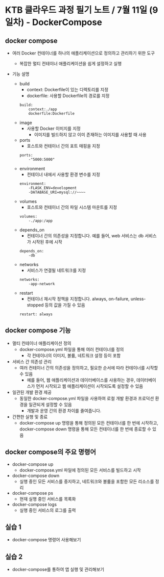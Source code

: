 # KTB 클라우드 과정 필기 노트 / 7월 11일 (9일차) - DockerCompose


## docker compose
- 여러 Docker 컨테이너를 하나의 애플리케이션으로 정의하고 관리하기 위한 도구
    - 복잡한 멀티 컨테이너 애플리케이션을 쉽게 설정하고 실행


- 기능 설명
    - build
        - context: Dockerfile이 있는 디렉토리를 지정
        - dockerfile: 사용할 Dockerfile의 경로를 지정
        ```
        build:
            context:./app
            dockerfile:Dockerfile
        ```
    - image
        - 사용할 Docker 이미지를 지정
            - 이미지를 빌드하지 않고 이미 존재하는 이미지를 사용할 때 사용
    - ports
        - 호스트와 컨테이너 간의 포트 매핑을 지정
        ```
        ports:
            -"5000:5000"
        ```
    - environment
        - 컨테이너 내에서 사용할 환경 변수를 지정
        ```
        environment:
            -FLASK_ENV=development
            -DATABASE_URI=mysql://~~~~
        ```
    - volumes
        - 호스트와 컨테이너 간의 파일 시스템 마운트를 지정
        ```
        volumes:
            -./app:/app
        ```
    - depends_on
        - 컨테이너 간의 의존성을 지정합니다. 예를 들어, web 서비스는 db 서비스가 시작된 후에 시작
        ```
        depends_on:
            -db
        ```
    - networks
        - 서비스가 연결될 네트워크를 지정
        ```
        networks:
            -app-network
        ```
    - restart
        - 컨테이너 재시작 정책을 지정합니다. always, on-failure, unless-stopped 등의 값을 가질 수 있음
        ```
        restart: always
        ```
    
## docker compose 기능
- 멀티 컨테이너 애플리케이션 정의
    - docker-compose.yml 파일을 통해 여러 컨테이너를 정의
        - 각 컨테이너의 이미지, 볼륨, 네트워크 설정 등이 포함
- 서비스 간 의존성 관리
    - 여러 컨테이너 간의 의존성을 정의하고, 필요한 순서에 따라 컨테이너를 시작할 수 있음
        - 예를 들어, 웹 애플리케이션과 데이터베이스를 사용하는 경우, 데이터베이스가 먼저 시작되고 웹 애플리케이션이 시작되도록 설정할 수 있음
- 일관된 개발 환경 제공
    - 동일한 docker-compose.yml 파일을 사용하여 로컬 개발 환경과 프로덕션 환경을 일관되게 설정할 수 있음
        - 개발과 운영 간의 환경 차이를 줄여줍니다.
- 간편한 실행 및 종료
    - docker-compose up 명령을 통해 정의된 모든 컨테이너를 한 번에 시작하고, docker-compose down 명령을 통해 모든 컨테이너를 한 번에 종료할 수 있음

## docker compose의 주요 명령어
- docker-compose up
    - docker-compose.yml 파일에 정의된 모든 서비스를 빌드하고 시작
- docker-compose down
    - 실행 중인 모든 서비스를 중지하고, 네트워크와 볼륨을 포함한 모든 리소스를 정리
- docker-compose ps
    - 현재 실행 중인 서비스를 목록화
- docker-compose logs
    - 실행 중인 서비스의 로그를 출력

## 실습 1
- docker-compose 명령어 사용해보기

## 실습 2
- docker-compose를 통하여 앱 실행 및 관리해보기
        







